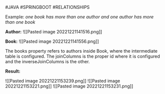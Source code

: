 #JAVA #SPRINGBOOT #RELATIONSHIPS

Example: *one book has more than one author and one author has more than one book*

**Author:**
![[Pasted image 20221221141516.png]]

**Book:**
![[Pasted image 20221221141556.png]]

The books property refers to authors inside Book, where the intermediate table is configured. The joinColumns is the proper id where it is configured and the inverseJoinColumns is the other.

**Result:** 

![[Pasted image 20221221153239.png]]
![[Pasted image 20221221153221.png]]
![[Pasted image 20221221153231.png]]